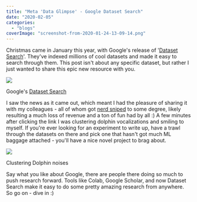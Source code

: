 ```yaml
---
title: "Meta 'Data Glimpse' - Google Dataset Search"
date: "2020-02-05"
categories: 
  - "blogs"
coverImage: "screenshot-from-2020-01-24-13-09-14.png"
---
```


Christmas came in January this year, with Google's release of '[Dataset Search](https://datasetsearch.research.google.com/)'. They've indexed millions of cool datasets and made it easy to search through them. This post isn't about any specific dataset, but rather I just wanted to share this epic new resource with you.

[![](https://datasciencecastnethome.files.wordpress.com/2020/02/screenshot-from-2020-02-05-07-33-59.png?w=922)](https://datasetsearch.research.google.com/)

Google's [Dataset Search](https://datasetsearch.research.google.com/)

I saw the news as it came out, which meant I had the pleasure of sharing it with my colleagues - all of whom got [nerd sniped](https://xkcd.com/356/) to some degree, likely resulting a much loss of revenue and a ton of fun had by all :) A few minutes after clicking the link I was clustering dolphin vocalizations and smiling to myself. If you're ever looking for an experiment to write up, have a trawl through the datasets on there and pick one that hasn't got much ML baggage attached - you'll have a nice novel project to brag about.

![](https://datasciencecastnethome.files.wordpress.com/2020/02/screenshot-from-2020-01-24-13-09-14.png?w=441)

Clustering Dolphin noises

Say what you like about Google, there are people there doing so much to push research forward. Tools like Colab, Google Scholar, and now Dataset Search make it easy to do some pretty amazing research from anywhere. So go on - dive in :)
